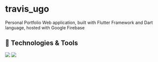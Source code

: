 # travis_ugo


Personal Portfolio Web application, built with Flutter Framework and Dart language, hosted with Google Firebase 


## 🔧 Technologies & Tools
![](https://img.shields.io/badge/Framework-Flutter-informational?style=flat&logo=flutter&logoColor=cyan&color=00FFFF)
![](https://img.shields.io/badge/Tools-firebase-informational?style=flat&logo=firebase&logoColor=Yellow&color=ffca28)

